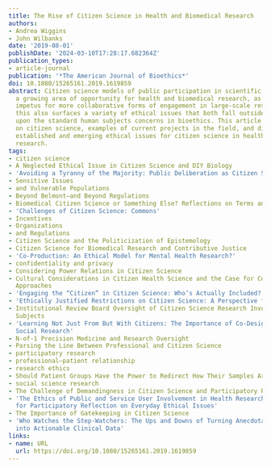 ```yaml
---
title: The Rise of Citizen Science in Health and Biomedical Research
authors:
- Andrea Wiggins
- John Wilbanks
date: '2019-08-01'
publishDate: '2024-03-10T17:28:17.682364Z'
publication_types:
- article-journal
publication: '*The American Journal of Bioethics*'
doi: 10.1080/15265161.2019.1619859
abstract: Citizen science models of public participation in scientific research represent
  a growing area of opportunity for health and biomedical research, as well as new
  impetus for more collaborative forms of engagement in large-scale research. However,
  this also surfaces a variety of ethical issues that both fall outside of and build
  upon the standard human subjects concerns in bioethics. This article provides background
  on citizen science, examples of current projects in the field, and discussion of
  established and emerging ethical issues for citizen science in health and biomedical
  research.
tags:
- citizen science
- A Neglected Ethical Issue in Citizen Science and DIY Biology
- 'Avoiding a Tyranny of the Majority: Public Deliberation as Citizen Science'
- Sensitive Issues
- and Vulnerable Populations
- Beyond Belmont—and Beyond Regulations
- Biomedical Citizen Science or Something Else? Reflections on Terms and Definitions
- 'Challenges of Citizen Science: Commons'
- Incentives
- Organizations
- and Regulations
- Citizen Science and the Politicization of Epistemology
- Citizen Science for Biomedical Research and Contributive Justice
- 'Co-Production: An Ethical Model for Mental Health Research?'
- confidentiality and privacy
- Considering Power Relations in Citizen Science
- Cultural Considerations in Citizen Health Science and the Case for Community-Based
  Approaches
- 'Engaging the “Citizen” in Citizen Science: Who’s Actually Included?'
- 'Ethically Justified Restrictions on Citizen Science: A Perspective from Singapore'
- Institutional Review Board Oversight of Citizen Science Research Involving Human
  Subjects
- 'Learning Not Just From But With Citizens: The Importance of Co-Design in Health-Related
  Social Research'
- N-of-1 Precision Medicine and Research Oversight
- Parsing the Line Between Professional and Citizen Science
- participatory research
- professional–patient relationship
- research ethics
- Should Patient Groups Have the Power to Redirect How Their Samples Are Used?
- social science research
- The Challenge of Demandingness in Citizen Science and Participatory Research
- 'The Ethics of Public and Service User Involvement in Health Research: The Need
  for Participatory Reflection on Everyday Ethical Issues'
- The Importance of Gatekeeping in Citizen Science
- 'Who Watches the Step-Watchers: The Ups and Downs of Turning Anecdotal Citizen Science
  into Actionable Clinical Data'
links:
- name: URL
  url: https://doi.org/10.1080/15265161.2019.1619859
---
```

